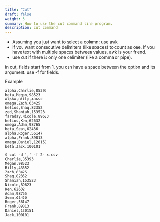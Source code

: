 ```yaml
---
title: "Cut"
draft: false
weight: 3
summary: How to use the cut command line program.
description: cut command
---
```


* Assuming you just want to select a column: use awk 
* if you want consecutive delimiters (like spaces) to count as one.  If you have text with multiple spaces between values, awk is your friend.
* use cut if there is only one delimiter (like a comma or pipe).

in cut, fields start from 1.
you can have a space between the option and its argument.
use -f for fields.

Example:
```
alpha,Charlie,85393
beta,Megan,98523
alpha,Billy,43652
omega,Zach,63425
helios,Shaq,82352
zed,Shaniah,153523
faraday,Nicole,89623
helios,Ken,62632
omega,Adam,98765
beta,Sean,62436
alpha,Roger,56147
alpha,Frank,89813
omega,Daniel,120151
beta,Jack,100101
```

```
$ cut -d ',' -f 2- x.csv 
Charlie,85393
Megan,98523
Billy,43652
Zach,63425
Shaq,82352
Shaniah,153523
Nicole,89623
Ken,62632
Adam,98765
Sean,62436
Roger,56147
Frank,89813
Daniel,120151
Jack,100101
```